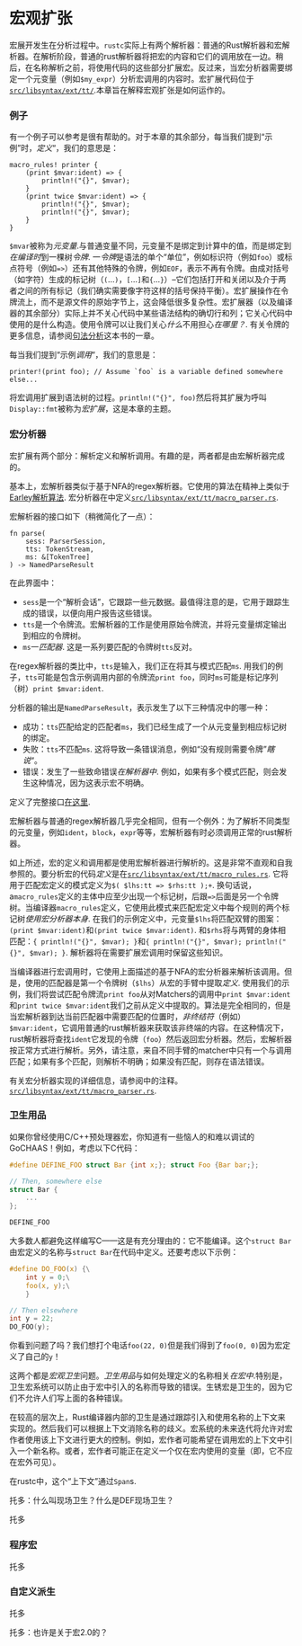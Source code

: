 # 宏观扩张

宏展开发生在分析过程中。`rustc`实际上有两个解析器：普通的Rust解析器和宏解析器。在解析阶段，普通的rust解析器将把宏的内容和它们的调用放在一边。稍后，在名称解析之前，将使用代码的这些部分扩展宏。反过来，当宏分析器需要绑定一个元变量（例如`$my_expr`）分析宏调用的内容时。宏扩展代码位于[`src/libsyntax/ext/tt/`][code_dir].本章旨在解释宏观扩张是如何运作的。

### 例子

有一个例子可以参考是很有帮助的。对于本章的其余部分，每当我们提到“示例”时，*定义*“，我们的意思是：

```rust,ignore
macro_rules! printer {
    (print $mvar:ident) => {
        println!("{}", $mvar);
    }
    (print twice $mvar:ident) => {
        println!("{}", $mvar);
        println!("{}", $mvar);
    }
}
```

`$mvar`被称为*元变量*.与普通变量不同，元变量不是绑定到计算中的值，而是绑定到*在编译时*到一棵树*令牌*.  一*令牌*是语法的单个“单位”，例如标识符（例如`foo`）或标点符号（例如`=>`）还有其他特殊的令牌，例如`EOF`，表示不再有令牌。由成对括号（如字符）生成的标记树（`(`…`)`，`[`…`]`和`{`…`}`）–它们包括打开和关闭以及介于两者之间的所有标记（我们确实需要像字符这样的括号保持平衡）。宏扩展操作在令牌流上，而不是源文件的原始字节上，这会降低很多复杂性。宏扩展器（以及编译器的其余部分）实际上并不关心代码中某些语法结构的确切行和列；它关心代码中使用的是什么构造。使用令牌可以让我们关心*什么*不用担心*在哪里？*. 有关令牌的更多信息，请参阅[句法分析][parsing]这本书的一章。

每当我们提到“示例*调用*“，我们的意思是：

```rust,ignore
printer!(print foo); // Assume `foo` is a variable defined somewhere else...
```

将宏调用扩展到语法树的过程。`println!("{}", foo)`然后将其扩展为呼叫`Display::fmt`被称为*宏扩展*，这是本章的主题。

### 宏分析器

宏扩展有两个部分：解析定义和解析调用。有趣的是，两者都是由宏解析器完成的。

基本上，宏解析器类似于基于NFA的regex解析器。它使用的算法在精神上类似于[Earley解析算法](https://en.wikipedia.org/wiki/Earley_parser). 宏分析器在中定义[`src/libsyntax/ext/tt/macro_parser.rs`][code_mp].

宏解析器的接口如下（稍微简化了一点）：

```rust,ignore
fn parse(
    sess: ParserSession,
    tts: TokenStream,
    ms: &[TokenTree]
) -> NamedParseResult
```

在此界面中：

-   `sess`是一个“解析会话”，它跟踪一些元数据。最值得注意的是，它用于跟踪生成的错误，以便向用户报告这些错误。
-   `tts`是一个令牌流。宏解析器的工作是使用原始令牌流，并将元变量绑定输出到相应的令牌树。
-   `ms`一*匹配器*. 这是一系列要匹配的令牌树`tts`反对。

在regex解析器的类比中，`tts`是输入，我们正在将其与模式匹配`ms`. 用我们的例子，`tts`可能是包含示例调用内部的令牌流`print foo`，同时`ms`可能是标记序列（树）`print $mvar:ident`.

分析器的输出是`NamedParseResult`，表示发生了以下三种情况中的哪一种：

-   成功：`tts`匹配给定的匹配者`ms`，我们已经生成了一个从元变量到相应标记树的绑定。
-   失败：`tts`不匹配`ms`. 这将导致一条错误消息，例如“没有规则需要令牌”*瞎说*“。
-   错误：发生了一些致命错误*在解析器中*. 例如，如果有多个模式匹配，则会发生这种情况，因为这表示宏不明确。

定义了完整接口[在这里][code_parse_int].

宏解析器与普通的regex解析器几乎完全相同，但有一个例外：为了解析不同类型的元变量，例如`ident`，`block`，`expr`等等，宏解析器有时必须调用正常的rust解析器。

如上所述，宏的定义和调用都是使用宏解析器进行解析的。这是非常不直观和自我参照的。要分析宏的代码*定义*是在[`src/libsyntax/ext/tt/macro_rules.rs`][code_mr]. 它将用于匹配宏定义的模式定义为`$( $lhs:tt => $rhs:tt );+`. 换句话说，a`macro_rules`定义的主体中应至少出现一个标记树，后跟`=>`后面是另一个令牌树。当编译器`macro_rules`定义，它使用此模式来匹配宏定义中每个规则的两个标记树*使用宏分析器本身*. 在我们的示例定义中，元变量`$lhs`将匹配双臂的图案：`(print $mvar:ident)`和`(print twice $mvar:ident)`.  和`$rhs`将与两臂的身体相匹配：`{ println!("{}", $mvar); }`和`{
println!("{}", $mvar); println!("{}", $mvar); }`. 解析器将在需要扩展宏调用时保留这些知识。

当编译器进行宏调用时，它使用上面描述的基于NFA的宏分析器来解析该调用。但是，使用的匹配器是第一个令牌树（`$lhs`）从宏的手臂中提取*定义*. 使用我们的示例，我们将尝试匹配令牌流`print
foo`从对Matchers的调用中`print $mvar:ident`和`print
twice $mvar:ident`我们之前从定义中提取的。算法是完全相同的，但是当宏解析器到达当前匹配器中需要匹配的位置时，*非终结符*（例如）`$mvar:ident`，它调用普通的rust解析器来获取该非终端的内容。在这种情况下，rust解析器将查找`ident`它发现的令牌（`foo`）然后返回宏分析器。然后，宏解析器按正常方式进行解析。另外，请注意，来自不同手臂的matcher中只有一个与调用匹配；如果有多个匹配，则解析不明确；如果没有匹配，则存在语法错误。

有关宏分析器实现的详细信息，请参阅中的注释。[`src/libsyntax/ext/tt/macro_parser.rs`][code_mp].

### 卫生用品

如果你曾经使用C/C++预处理器宏，你知道有一些恼人的和难以调试的GoCHAAS！例如，考虑以下C代码：

```c
#define DEFINE_FOO struct Bar {int x;}; struct Foo {Bar bar;};

// Then, somewhere else
struct Bar {
    ...
};

DEFINE_FOO
```

大多数人都避免这样编写C——这是有充分理由的：它不能编译。这个`struct Bar`由宏定义的名称与`struct
Bar`在代码中定义。还要考虑以下示例：

```c
#define DO_FOO(x) {\
    int y = 0;\
    foo(x, y);\
    }

// Then elsewhere
int y = 22;
DO_FOO(y);
```

你看到问题了吗？我们想打个电话`foo(22, 0)`但是我们得到了`foo(0, 0)`因为宏定义了自己的`y`！

这两个都是*宏观卫生*问题。*卫生用品*与如何处理定义的名称相关*在宏中*.特别是，卫生宏系统可以防止由于宏中引入的名称而导致的错误。生锈宏是卫生的，因为它们不允许人们写上面的各种错误。

在较高的层次上，Rust编译器内部的卫生是通过跟踪引入和使用名称的上下文来实现的。然后我们可以根据上下文消除名称的歧义。宏系统的未来迭代将允许对宏作者使用该上下文进行更大的控制。例如，宏作者可能希望在调用宏的上下文中引入一个新名称。或者，宏作者可能正在定义一个仅在宏内使用的变量（即，它不应在宏外可见）。

在rustc中，这个“上下文”通过`Span`s.

托多：什么叫现场卫生？什么是DEF现场卫生？

托多

### 程序宏

托多

### 自定义派生

托多

托多：也许是关于宏2.0的？

[code_dir]: https://github.com/rust-lang/rust/tree/master/src/libsyntax/ext/tt

[code_mp]: https://doc.rust-lang.org/nightly/nightly-rustc/syntax/ext/tt/macro_parser/

[code_mr]: https://doc.rust-lang.org/nightly/nightly-rustc/syntax/ext/tt/macro_rules/

[code_parse_int]: https://doc.rust-lang.org/nightly/nightly-rustc/syntax/ext/tt/macro_parser/fn.parse.html

[parsing]: ./the-parser.html
